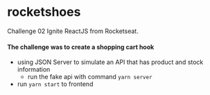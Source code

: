 # rocketshoes
Challenge 02 Ignite ReactJS from Rocketseat.

#### The challenge was to create a shopping cart hook
- using JSON Server to simulate an API that has product and stock information
  - run the fake api with command ```yarn server ```
- run ```yarn start``` to frontend
 
